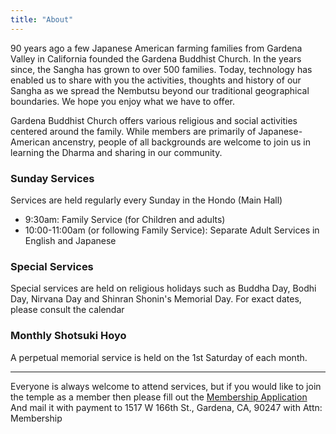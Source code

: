```yaml
---
title: "About"
---
```


90 years ago a few Japanese American farming families from Gardena Valley in California
founded the Gardena Buddhist Church. In the years since, the Sangha has grown
to over 500 families. Today, technology has enabled us to share with you the
activities, thoughts and history of our Sangha as we spread the Nembutsu beyond
our traditional geographical boundaries. We hope you enjoy what we have to
offer.

Gardena Buddhist Church offers various religious and social activities centered around the family.
While members are primarily of Japanese-American ancenstry, people of all backgrounds are welcome
to join us in learning the Dharma and sharing in our community.

### Sunday Services
Services are held regularly every Sunday in the Hondo (Main Hall)

- 9:30am: Family Service (for Children and adults)
- 10:00-11:00am (or following Family Service): Separate Adult Services in English and Japanese

### Special Services
Special services are held on religious holidays such as Buddha Day, Bodhi Day,
Nirvana Day and Shinran Shonin's Memorial Day.  For exact dates, please consult the calendar

### Monthly Shotsuki Hoyo
A perpetual memorial service is held on the 1st Saturday of each month.

***

Everyone is always welcome to attend services, but if you would like to join the temple as a member
then please fill out the [Membership Application](/documents/2015/2015-GBC-membership.pdf)
And mail it with payment to 1517 W 166th St., Gardena, CA, 90247 with Attn: Membership

